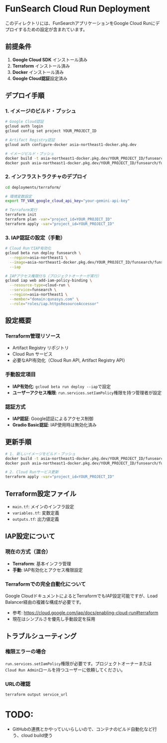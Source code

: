 # FunSearch Cloud Run Deployment

このディレクトリには、FunSearchアプリケーションをGoogle Cloud Runにデプロイするための設定が含まれています。

## 前提条件

1. **Google Cloud SDK** インストール済み
2. **Terraform** インストール済み  
3. **Docker** インストール済み
4. **Google Cloud認証**設定済み

## デプロイ手順

### 1. イメージのビルド・プッシュ
```bash
# Google Cloud認証
gcloud auth login
gcloud config set project YOUR_PROJECT_ID

# Artifact Registry認証
gcloud auth configure-docker asia-northeast1-docker.pkg.dev

# イメージビルド・プッシュ
docker build -t asia-northeast1-docker.pkg.dev/YOUR_PROJECT_ID/funsearch/funsearch:latest .
docker push asia-northeast1-docker.pkg.dev/YOUR_PROJECT_ID/funsearch/funsearch:latest
```

### 2. インフラストラクチャのデプロイ
```bash
cd deployments/terraform/

# 環境変数設定
export TF_VAR_google_cloud_api_key="your-gemini-api-key"

# Terraform実行
terraform init
terraform plan -var="project_id=YOUR_PROJECT_ID"
terraform apply -var="project_id=YOUR_PROJECT_ID"
```

### 3. IAP認証の設定（手動）
```bash
# Cloud RunでIAP有効化
gcloud beta run deploy funsearch \
  --region=asia-northeast1 \
  --image=asia-northeast1-docker.pkg.dev/YOUR_PROJECT_ID/funsearch/funsearch:latest \
  --iap

# IAPアクセス権限付与（プロジェクトオーナーが実行）
gcloud iap web add-iam-policy-binding \
  --resource-type=cloud-run \
  --service=funsearch \
  --region=asia-northeast1 \
  --member="domain:qunasys.com" \
  --role="roles/iap.httpsResourceAccessor"
```

## 設定概要

### Terraform管理リソース
- Artifact Registry リポジトリ
- Cloud Run サービス
- 必要なAPI有効化（Cloud Run API, Artifact Registry API）

### 手動設定項目
- **IAP有効化**: `gcloud beta run deploy --iap`で設定
- **ユーザーアクセス権限**: `run.services.setIamPolicy`権限を持つ管理者が設定

### 認証方式
- **IAP認証**: Google認証によるアクセス制御
- **Gradio Basic認証**: IAP使用時は無効化済み

## 更新手順
```bash
# 1. 新しいイメージをビルド・プッシュ
docker build -t asia-northeast1-docker.pkg.dev/YOUR_PROJECT_ID/funsearch/funsearch:latest .
docker push asia-northeast1-docker.pkg.dev/YOUR_PROJECT_ID/funsearch/funsearch:latest

# 2. Cloud Runサービス更新
terraform apply -var="project_id=YOUR_PROJECT_ID"
```

## Terraform設定ファイル

- `main.tf`: メインのインフラ設定
- `variables.tf`: 変数定義  
- `outputs.tf`: 出力値定義

## IAP設定について

### 現在の方式（混合）
- **Terraform**: 基本インフラ管理
- **手動**: IAP有効化とアクセス権限設定

### Terraformでの完全自動化について
Google CloudドキュメントによるとTerraformでもIAP設定可能ですが、Load Balancer経由の複雑な構成が必要です。
- 参考: https://cloud.google.com/iap/docs/enabling-cloud-run#terraform
- 現在はシンプルさを優先し手動設定を採用

## トラブルシューティング

### 権限エラーの場合
`run.services.setIamPolicy`権限が必要です。プロジェクトオーナーまたは`Cloud Run Admin`ロールを持つユーザーに依頼してください。

### URLの確認
```bash
terraform output service_url
```

# TODO:
* GitHubの連携とかやっていいらしいので、コンテナのビルド自動化など行う、cloud build使う
